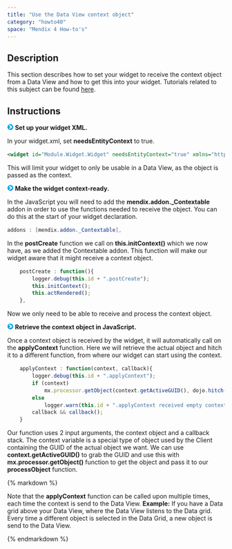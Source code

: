 ```yaml
---
title: "Use the Data View context object"
category: "howto40"
space: "Mendix 4 How-to's"
---
```

## Description

This section describes how to set your widget to receive the context object from a Data View and how to get this into your widget. Tutorials related to this subject can be found [here](custom-widgets).

## Instructions

![](attachments/819203/917932.png) **Set up your widget XML.**

In your widget.xml, set **needsEntityContext** to true.

```xml
<widget id="Module.Widget.Widget" needsEntityContext="true" xmlns="http://www.mendix.com/widget/1.0/">

```

This will limit your widget to only be usable in a Data View, as the object is passed as the context.

![](attachments/819203/917932.png) **Make the widget context-ready.**

In the JavaScript you will need to add the **mendix.addon._Contextable** addon in order to use the functions needed to receive the object. You can do this at the start of your widget declaration.

```java
addons : [mendix.addon._Contextable],

```

In the **postCreate** function we call on **this.initContext()** which we now have, as we added the Contextable addon. This function will make our widget aware that it might receive a context object.

```javascript
	postCreate : function(){
		logger.debug(this.id + ".postCreate");
		this.initContext();
		this.actRendered();
	},

```

Now we only need to be able to receive and process the context object.

![](attachments/819203/917932.png) **Retrieve the context object in JavaScript.**

Once a context object is received by the widget, it will automatically call on the **applyContext** function. Here we will retrieve the actual object and hitch it to a different function, from where our widget can start using the context.

```javascript
	applyContext : function(context, callback){
		logger.debug(this.id + ".applyContext"); 
		if (context) 
			mx.processor.getObject(context.getActiveGUID(), dojo.hitch(this, this.processObject));
		else
			logger.warn(this.id + ".applyContext received empty context");
		callback && callback();
	}

```

Our function uses 2 input arguments, the context object and a callback stack. The context variable is a special type of object used by the Client containing the GUID of the actual object we want. We can use **context.getActiveGUID()** to grab the GUID and use this with **mx.processor.getObject()** function to get the object and pass it to our **processObject** function.

<div class="alert alert-warning">{% markdown %}

Note that the **applyContext** function can be called upon multiple times, each time the context is send to the Data View.
**Example:** If you have a Data grid above your Data View, where the Data View listens to the Data grid. Every time a different object is selected in the Data Grid, a new object is send to the Data View.

{% endmarkdown %}</div>

